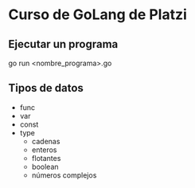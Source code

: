 # Curso de GoLang de Platzi

## Ejecutar un programa

  go run <nombre_programa>.go

## Tipos de datos

- func
- var
- const
- type
  - cadenas
  - enteros
  - flotantes
  - boolean
  - números complejos
